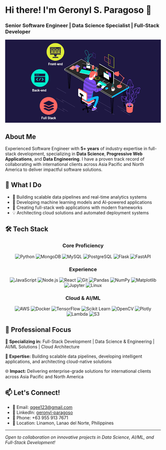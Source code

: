 # Hi there! I'm Geronyl S. Paragoso 👋
### Senior Software Engineer | Data Science Specialist | Full-Stack Developer

![Screenshot](https://github.com/fightTone/fightTone/blob/main/images/full-stack-development.gif)

## About Me
Experienced Software Engineer with **5+ years** of industry expertise in full-stack development, specializing in **Data Science**, **Progressive Web Applications**, and **Data Engineering**. I have a proven track record of collaborating with international clients across Asia Pacific and North America to deliver impactful software solutions.

## 🚀 What I Do
- 🔭 Building scalable data pipelines and real-time analytics systems
- 🌱 Developing machine learning models and AI-powered applications
- 👯 Creating full-stack web applications with modern frameworks
- 💡 Architecting cloud solutions and automated deployment systems

## 🛠️ Tech Stack

<div align="center">

### Core Proficiency
![Python](https://img.shields.io/badge/Python-3776AB?style=for-the-badge&logo=python&logoColor=white)
![MongoDB](https://img.shields.io/badge/MongoDB-4EA94B?style=for-the-badge&logo=mongodb&logoColor=white)
![MySQL](https://img.shields.io/badge/MySQL-005C84?style=for-the-badge&logo=mysql&logoColor=white)
![PostgreSQL](https://img.shields.io/badge/PostgreSQL-316192?style=for-the-badge&logo=postgresql&logoColor=white)
![Flask](https://img.shields.io/badge/Flask-000000?style=for-the-badge&logo=flask&logoColor=white)
![FastAPI](https://img.shields.io/badge/FastAPI-005571?style=for-the-badge&logo=fastapi&logoColor=white)

### Experience
![JavaScript](https://img.shields.io/badge/JavaScript-F7DF1E?style=for-the-badge&logo=javascript&logoColor=black)
![Node.js](https://img.shields.io/badge/Node.js-43853D?style=for-the-badge&logo=node.js&logoColor=white)
![React](https://img.shields.io/badge/React-20232A?style=for-the-badge&logo=react&logoColor=61DAFB)
![Git](https://img.shields.io/badge/Git-F05032?style=for-the-badge&logo=git&logoColor=white)
![Pandas](https://img.shields.io/badge/Pandas-2C2D72?style=for-the-badge&logo=pandas&logoColor=white)
![NumPy](https://img.shields.io/badge/NumPy-013243?style=for-the-badge&logo=numpy&logoColor=white)
![Matplotlib](https://img.shields.io/badge/Matplotlib-11557c?style=for-the-badge&logo=python&logoColor=white)
![Jupyter](https://img.shields.io/badge/Jupyter-F37626?style=for-the-badge&logo=jupyter&logoColor=white)
![Linux](https://img.shields.io/badge/Linux-FCC624?style=for-the-badge&logo=linux&logoColor=black)

### Cloud & AI/ML
![AWS](https://img.shields.io/badge/Amazon_AWS-FF9900?style=for-the-badge&logo=amazonaws&logoColor=white)
![Docker](https://img.shields.io/badge/Docker-2CA5E0?style=for-the-badge&logo=docker&logoColor=white)
![TensorFlow](https://img.shields.io/badge/TensorFlow-FF6F00?style=for-the-badge&logo=tensorflow&logoColor=white)
![Scikit Learn](https://img.shields.io/badge/scikit_learn-F7931E?style=for-the-badge&logo=scikit-learn&logoColor=white)
![OpenCV](https://img.shields.io/badge/OpenCV-27338e?style=for-the-badge&logo=OpenCV&logoColor=white)
![Plotly](https://img.shields.io/badge/Plotly-239120?style=for-the-badge&logo=plotly&logoColor=white)
![Lambda](https://img.shields.io/badge/Lambda-FF9900?style=for-the-badge&logo=awslambda&logoColor=white)
![S3](https://img.shields.io/badge/S3-569A31?style=for-the-badge&logo=amazons3&logoColor=white)

</div>


## 💼 Professional Focus

🎯 **Specializing in:** Full-Stack Development | Data Science & Engineering | AI/ML Solutions | Cloud Architecture

🚀 **Expertise:** Building scalable data pipelines, developing intelligent applications, and architecting cloud-native solutions

🌐 **Impact:** Delivering enterprise-grade solutions for international clients across Asia Pacific and North America

## 📫 Let's Connect!
- 📧 Email: qgee123@gmail.com
- 💼 LinkedIn: [geronyl-paragoso](https://www.linkedin.com/in/geronyl-paragoso-618232168)
- 📱 Phone: +63 955 913 7671
- 📍 Location: Linamon, Lanao del Norte, Philippines

---
*Open to collaboration on innovative projects in Data Science, AI/ML, and Full-Stack Development!*
